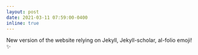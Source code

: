 ```yaml
---
layout: post
date: 2021-03-11 07:59:00-0400
inline: true
---
```


New version of the website relying on Jekyll, Jekyll-scholar, aI-folio emoji! :sparkles:

